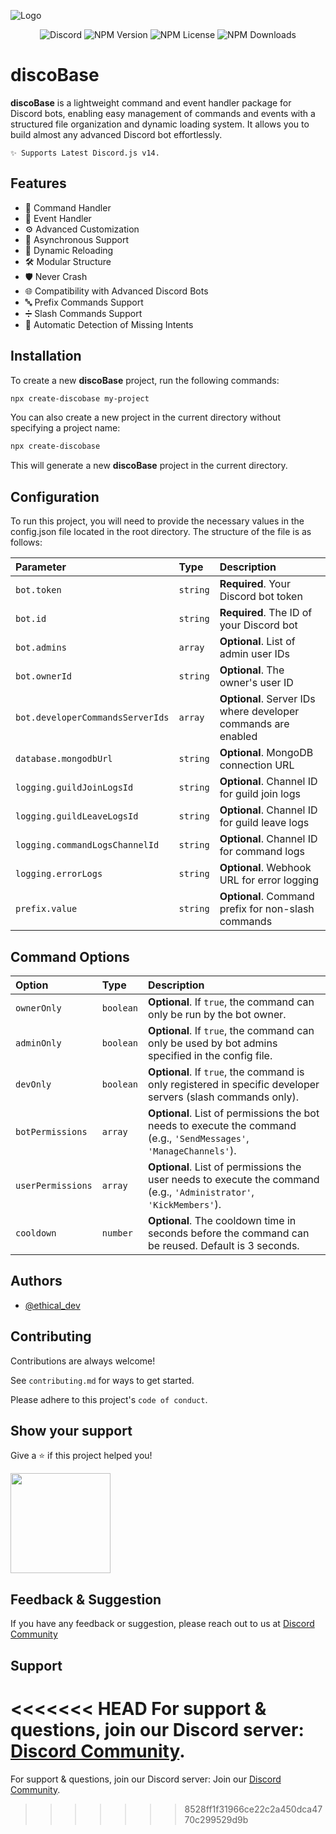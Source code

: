 
![Logo](https://i.ibb.co/HDKDpny/Add-a-heading-1.png)

<div align="center">

![Discord](https://img.shields.io/discord/1188398653530984539?logo=discord&logoColor=%23fff&logoSize=auto&label=Discord&labelColor=%23505050&color=%235E6AE9&link=https%3A%2F%2Fdiscord.gg%2Fethical-programmer-s-1188398653530984539) ![NPM Version](https://img.shields.io/npm/v/create-discobase?logo=npm&label=npm&labelColor=%235C5C5C&color=%23F58142) ![NPM License](https://img.shields.io/npm/l/create-discobase) ![NPM Downloads](https://img.shields.io/npm/dw/create-discobase)

</div>



# discoBase

**discoBase** is a lightweight command and event handler package for Discord bots, enabling easy management of commands and events with a structured file organization and dynamic loading system. It allows you to build almost any advanced Discord bot effortlessly.

```
✨ Supports Latest Discord.js v14.
```
## Features

- 🎉 Command Handler
- 📅 Event Handler
- ⚙️ Advanced Customization
- 🚀 Asynchronous Support
- 🔄 Dynamic Reloading
- 🛠️ Modular Structure
- 🛡 Never Crash
- 🌐 Compatibility with Advanced Discord Bots
- 🔤 Prefix Commands Support
- ➗ Slash Commands Support
- 🔔 Automatic Detection of Missing Intents


## Installation

To create a new **discoBase** project, run the following commands:


```bash
npx create-discobase my-project
```

You can also create a new project in the current directory without specifying a project name:

```bash
npx create-discobase
```
This will generate a new **discoBase** project in the current directory.


    
## Configuration

To run this project, you will need to provide the necessary values in the config.json file located in the root directory. The structure of the file is as follows:


| Parameter                      | Type     | Description                                                  |
| :------------------------------| :------- | :----------------------------------------------------------- |
| `bot.token`                    | `string` | **Required**. Your Discord bot token                          |
| `bot.id`                       | `string` | **Required**. The ID of your Discord bot                      |
| `bot.admins`                   | `array`  | **Optional**. List of admin user IDs                          |
| `bot.ownerId`                  | `string` | **Optional**. The owner's user ID                             |
| `bot.developerCommandsServerIds`| `array`  | **Optional**. Server IDs where developer commands are enabled |
| `database.mongodbUrl`          | `string` | **Optional**. MongoDB connection URL                          |
| `logging.guildJoinLogsId`       | `string` | **Optional**. Channel ID for guild join logs                  |
| `logging.guildLeaveLogsId`      | `string` | **Optional**. Channel ID for guild leave logs                 |
| `logging.commandLogsChannelId`  | `string` | **Optional**. Channel ID for command logs                     |
| `logging.errorLogs`            | `string` | **Optional**. Webhook URL for error logging                   |
| `prefix.value`                 | `string` | **Optional**. Command prefix for non-slash commands           |



## Command Options

| Option              | Type        | Description                                                                                          |
| :------------------ | :---------- | :--------------------------------------------------------------------------------------------------- |
| `ownerOnly`         | `boolean`   | **Optional**. If `true`, the command can only be run by the bot owner.                                |
| `adminOnly`         | `boolean`   | **Optional**. If `true`, the command can only be used by bot admins specified in the config file.      |
| `devOnly`           | `boolean`   | **Optional**. If `true`, the command is only registered in specific developer servers (slash commands only). |
| `botPermissions`    | `array`     | **Optional**. List of permissions the bot needs to execute the command (e.g., `'SendMessages'`, `'ManageChannels'`). |
| `userPermissions`   | `array`     | **Optional**. List of permissions the user needs to execute the command (e.g., `'Administrator'`, `'KickMembers'`). |
| `cooldown`          | `number`    | **Optional**. The cooldown time in seconds before the command can be reused. Default is 3 seconds.    |


## Authors

- [@ethical_dev](https://discord.com/users/740117727322046538)


## Contributing

Contributions are always welcome!

See `contributing.md` for ways to get started.

Please adhere to this project's `code of conduct`.


## Show your support

Give a ⭐️ if this project helped you!

<a href="https://www.patreon.com/EthicalProgrammer">
  <img src="https://c5.patreon.com/external/logo/become_a_patron_button@2x.png" width="160">
</a>

## Feedback & Suggestion

If you have any feedback or suggestion, please reach out to us at [Discord Community](https://discord.gg/ethical-programmer-s-1188398653530984539)


## Support

<<<<<<< HEAD
For support & questions, join our Discord server: [Discord Community](https://discord.gg/ethical-programmer-s-1188398653530984539).
=======
For support & questions, join our Discord server: Join our [Discord Community](https://discord.gg/ethical-programmer-s-1188398653530984539).
>>>>>>> 8528ff1f31966ce22c2a450dca4770c299529d9b
